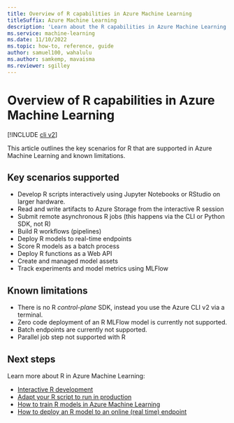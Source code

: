 ```yaml
---
title: Overview of R capabilities in Azure Machine Learning
titleSuffix: Azure Machine Learning
description: 'Learn about the R capabilities in Azure Machine Learning'
ms.service: machine-learning
ms.date: 11/10/2022
ms.topic: how-to, reference, guide
author: samuel100, wahalulu
ms.author: samkemp, mavaisma
ms.reviewer: sgilley
---
```


# Overview of R capabilities in Azure Machine Learning

[!INCLUDE [cli v2](../../includes/machine-learning-cli-v2.md)]

This article outlines the key scenarios for R that are supported in Azure Machine Learning and known limitations.

## Key scenarios supported

- Develop R scripts interactively using Jupyter Notebooks or RStudio on larger hardware.
- Read and write artifacts to Azure Storage from the interactive R session
- Submit remote asynchronous R jobs (this happens via the CLI or Python SDK, not R)
- Build R workflows (pipelines)
- Deploy R models to real-time endpoints
- Score R models as a batch process
- Deploy R functions as a Web API
- Create and managed model assets
- Track experiments and model metrics using MLFlow


## Known limitations

- There is no R *control-plane* SDK, instead you use the Azure CLI v2 via a terminal.
- Zero code deployment of an R MLFlow model is currently not supported.
- Batch endpoints are currently not supported.
- Parallel job step not supported with R

## Next steps

Learn more about R in Azure Machine Learning:

* [Interactive R development](how-to-razureml-interactive-development.md)
* [Adapt your R script to run in production](how-to-razureml-modify-script-for-prod.md)
* [How to train R models in Azure Machine Learning](how-to-razureml-train-model.md)
* [How to deploy an R model to an online (real time) endpoint](how-to-razureml-deploy-an-r-model.md)
